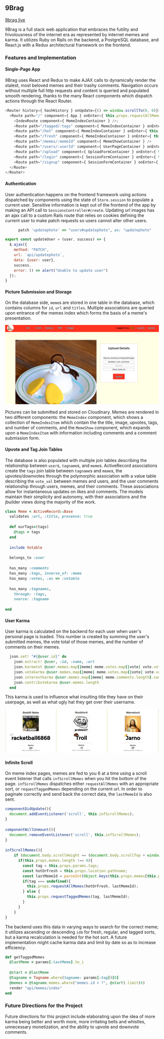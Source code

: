## 9Brag

[9brag live](http://www.9brag.com)

9Brag is a full stack web application that embraces the futility and frivolousness of the internet era as represented by internet memes and karma. It utilizes Ruby on Rails on the backend, a PostgreSQL database, and React.js with a Redux architectural framework on the frontend.

### Features and Implementation

#### Single-Page App

9Brag uses React and Redux to make AJAX calls to dynamically render the stalest, most beloved memes and their trashy comments. Navigation occurs without multiple full http requests and content is queried and populated smooth rendering, thanks to the many React components which dispatch actions through the React Router.

```javascript
<Router history={ hashHistory } onUpdate={() => window.scrollTo(0, 0)}>
  <Route path="/" component={ App } onEnter={ this.props.requestAllMemes }>
    <IndexRoute component={ MemeIndexContainer } />;
    <Route path="/tagged/:tags" component={ MemeIndexContainer } onEnter={ this.props.requestAllMemes }/>
    <Route path="/hot" component={ MemeIndexContainer } onEnter={ this.props.requestAllMemes }/>
    <Route path="/fresh" component={ MemeIndexContainer } onEnter={ this.props.requestAllMemes }/>
    <Route path="/memes/:memeId" component={ MemeShowContainer } />
    <Route path="/users/:userId" component={ UserPageContainer } onEnter={ this._fetchUserData }/>
    <Route path="/upload" component={ UploadFormContainer } onEnter={ this._ensureLoggedIn } />
    <Route path="/login" component={ SessionFormContainer } onEnter={ this._redirectIfLoggedIn } />
    <Route path="/signup" component={ SessionFormContainer } onEnter={ this._redirectIfLoggedIn } />
  </Route>
</Router>
  ```

#### Authentication

User authentication happens on the frontend framework using actions dispatched by components using the state of `Store.session` to populate a current user. Sensitive information is kept out of the frontend of the app by making an API call to `SessionsController#create`. Updating url images has an ajax call to a custom Rails route that relies on cookies defining the current user to make patch requests so users cannot alter other users.

```ruby
      patch 'updatephoto' => "users#updatephoto", as: "updatephoto"
  ```

```javascript
export const updateUser = (user, success) => {
  $.ajax({
    method: "PATCH",
    url: `api/updatephoto`,
    data: {user: user},
    success,
    error: () => alert("Unable to update user")
  });
}
  ```

#### Picture Submission and Storage

On the database side, `meme`s are stored in one table in the database, which contains columns for `id`, `url` and `titles`. Multiple associations are queried upon entrance of the memes index which forms the basis of a meme's presentation.

![upload screenshot](./app/assets/images/ss1.png)

Pictures can be submitted and stored on Cloudinary. Memes are rendered in two different components: the `MemeIndex` component, which shows a collection of `MemeIndexItem` which contain the the title, image, upvotes, tags, and number of comments, and the `MemeShow` component, which expands upon a `MemeIndexItem` with information including comments and a comment submission form.

#### Upvote and Tag Join Tables

The database is also populated with multiple join tables describing the relationship between `user`s, `tagname`s, and `meme`s. ActiveRecord associations create the `tags` join table between `tagname`s and `meme`s, the upvotes/downvotes through the polymorphic association with a value table describing the `vote_val` between memes and users, and the user comments relationship through users, memes, and their comments. These associations allow for instantaneous updates on likes and comments. The models maintain their simplicity and autonomy, with their associations and the jbuilder views doing the majority of the work.

```ruby
class Meme < ActiveRecord::Base
  validates :url, :title, presence: true

  def ourTags=(tags)
    @tags = tags
  end

  include Votable

  belongs_to :user

  has_many :comments
  has_many :tags, inverse_of: :meme
  has_many :votes, :as => :votable

  has_many :tagnames,
    through: :tags,
    source: :tagname

end
  ```

#### User Karma

User karma is calculated on the backend for each user when user's personal page is loaded. This number is created by summing the user's submitted memes, the vote total of those memes, and the number of comments on their memes.

```ruby
  json.set! "#{@user.id}" do
    json.extract! @user, :id, :name, :url
    json.karmatot @user.memes.map{|meme| meme.votes.map{|vote| vote.vote_val}.sum}.sum + @user.memes.length + @user.memes.map{|meme| meme.comments.length}.sum
    json.votekarma @user.memes.map{|meme| meme.votes.map{|vote| vote.vote_val}.sum}.sum
    json.interestkarma @user.memes.map{|meme| meme.comments.length}.sum
    json.contributekarma @user.memes.length
  end
```

This karma is used to influence what insulting title they have on their userpage, as well as what ugly hat they get over their username.

![karmas](./app/assets/images/ss2.png)

#### Infinite Scroll

On meme index pages, memes are fed to you 6 at a time using a scroll event listener that calls `infScrollMemes` when you hit the bottom of the page. `infScrollMemes` dispatches either `requestAllMemes` with an appropriate sort, or `requestTaggedMemes` depending on the current url. In order to paginate correctly and send back the correct data, the `lastMemeId` is also sent.

```javascript
componentDidUpdate(){
  document.addEventListener('scroll', this.infScrollMemes);
}

componentWillUnmount(){
  document.removeEventListener('scroll', this.infScrollMemes);
}

infScrollMemes(){
    if (document.body.scrollHeight == (document.body.scrollTop + window.innerHeight)) {
      if(this.props.memes.length !== 0){
        const tag = this.props.params.tags;
        const hotOrFresh = this.props.location.pathname;
        const lastMemeId = parseInt(Object.keys(this.props.memes[this.props.memes.length-1])[0]);
        if(tag === undefined){
          this.props.requestAllMemes(hotOrFresh, lastMemeId);
        } else {
          this.props.requestTaggedMemes(tag, lastMemeId);
        }
      }
    }
}
```

The backend uses this data in varying ways to search for the correct meme; it utilizes ascending or descending `id`s for fresh, regular, and tagged sorts, but a karma recalculation is needed for the hot sort. A future implementation might cache karma data and limit by date so as to increase efficiency.

```ruby
def getTaggedMemes
  @lastMeme = params[:lastMeme].to_i

  @start = @lastMeme
  @tagname = Tagname.where(tagname: params[:tag])[0]
  @memes = @tagname.memes.where("memes.id > ?", @start).limit(6)
  render "api/memes/index"
end
```

### Future Directions for the Project

Future directions for this project include elaborating upon the idea of more karma being better and worth more, more irritating bells and whistles, unnecessary monetization, and the ability to upvote and downvote comments.

